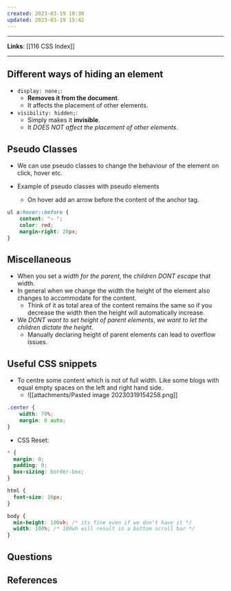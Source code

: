 ```yaml
---
created: 2023-03-19 10:30
updated: 2023-03-19 15:42
---
```

---
**Links**: [[116 CSS Index]]

---
## Different ways of hiding an element
- `display: none;`: 
	- **Removes it from the document**.
	- It affects the placement of other elements.
- `visibility: hidden;`: 
	- Simply makes it **invisible**.
	- It *DOES NOT affect the placement of other elements*.

## Pseudo Classes
- We can use pseudo classes to change the behaviour of the element on click, hover etc.

- Example of pseudo classes with pseudo elements
	- On hover add an arrow before the content of the anchor tag.
```css
ul a:hover::before {
	content: "⇨ ";
	color: red;
	margin-right: 20px;
}
```
 
## Miscellaneous
- When you set a *width for the parent*, the *children DONT escape* that width.
- In general when we change the width the height of the element also changes to accommodate for the content.
	- Think of it as total area of the content remains the same so if you decrease the width then the height will automatically increase.
- We *DONT want to set height of parent elements*, *we want to let the children dictate the height*.
	- Manually declaring height of parent elements can lead to overflow issues.
 


## Useful CSS snippets
- To centre some content which is not of full width. Like some blogs with equal empty spaces on the left and right hand side.
	- ![[attachments/Pasted image 20230319154258.png]]
```css
.center {
	width: 70%;
	margin: 0 auto;
}
```

- CSS Reset:
```css
* {
  margin: 0;
  padding: 0;
  box-sizing: border-box;
}

html {
  font-size: 16px;
}

body {
  min-height: 100vh; /* its fine even if we don't have it */
  width: 100%; /* 100wh will result in a bottom scroll bar */
}
```

## Questions

## References
